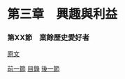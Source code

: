 第三章　興趣與利益
====

### 第XX節　業餘歷史愛好者

[原文](https://syosetu.org/novel/42788/17.html)



[前一節](./0213.md)
[目錄](../README.md)
[後一節](./0315.md)
